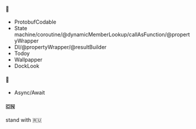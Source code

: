 #### 🔨
- ProtobufCodable
- State machine/coroutine/@dynamicMemberLookup/callAsFunction/@propertyWrapper
- DI/@propertyWrapper/@resultBuilder
- Todoy
- Wallpapper
- DockLook

#### 📝
- Async/Await

#### 🇨🇳
stand with 🇷🇺
